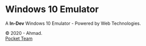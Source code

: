 # Windows 10 Emulator
A **In-Dev** Windows 10 Emulator - Powered by Web Technologies.

&copy; 2020 - Ahmad.
<br>
<a href="https://github.com/PocketInc">Pocket Team</a>
